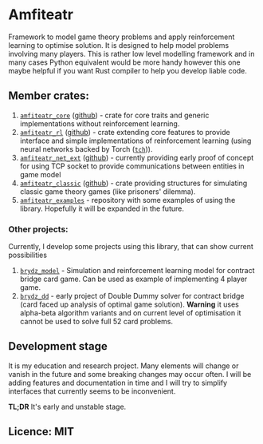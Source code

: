 # Amfiteatr
Framework to model game theory problems and apply reinforcement learning to optimise solution. 
It is designed to help model problems involving many players.
This is rather low level modelling framework and in many cases Python equivalent would be more handy however
this one maybe helpful if you want Rust compiler to help you develop liable code.
## Member crates:
1. [`amfiteatr_core`](https://crates.io/crates/amfiteatr_core) 
([github](https://github.com/moroviintaas/amfiteatr_core.git)) - crate
for core traits and generic implementations without reinforcement learning.
2. [`amfiteatr_rl`](https://crates.io/crates/amfiteatr_rl) 
([github](https://github.com/moroviintaas/amfiteatr_rl.git)) - crate extending core features
to provide interface and simple implementations of reinforcement learning (using neural networks backed by 
Torch ([`tch`](https://docs.rs/tch/latest/tch/))).
3. [`amfiteatr_net_ext`](https://crates.io/crates/amfiteatr_net_ext) 
([github](https://github.com/moroviintaas/amfiteatr_net_ext.git)) - currently providing early proof of concept
for using TCP socket to provide communications between entities in game model
4. [`amfiteatr_classic`](https://crates.io/crates/amfiteatr_classic) 
([github](https://github.com/moroviintaas/amfiteatr_classic.git)) - crate providing structures for simulating
classic game theory games (like prisoners' dilemma).
5. [`amfiteatr_examples`](https://github.com/moroviintaas/amfiteatr_examples.git) - repository with some examples
of using the library. Hopefully it will be expanded in the future.

### Other projects:
Currently, I develop some projects using this library, that can show current possibilities 
1. [`brydz_model`](https://github.com/moroviintaas/brydz_model) - Simulation and reinforcement learning model
for contract bridge card game. Can be used as example of implementing 4 player game.
2. [`brydz_dd`](https://github.com/moroviintaas/brydz_model) - early project of Double Dummy solver for contract bridge
   (card faced up analysis of optimal game solution). __Warning__ it uses alpha-beta algorithm variants and on
current level of optimisation it cannot be used to solve full 52 card problems.

## Development stage
It is my education and research project. Many elements will change or vanish in the future and some breaking changes
may occur often. I will be adding features and documentation in time and I will try to simplify interfaces that currently seems to be
inconvenient. 

__TL;DR__ It's early and unstable stage.


## Licence: MIT


